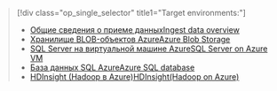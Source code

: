 > [!div class="op_single_selector" title1="Target environments:"]
> * [<span data-ttu-id="2f2a5-101">Общие сведения о приеме данных</span><span class="sxs-lookup"><span data-stu-id="2f2a5-101">Ingest data overview</span></span>](../articles/machine-learning/machine-learning-data-science-ingest-data.md)
> * [<span data-ttu-id="2f2a5-102">Хранилище BLOB-объектов Azure</span><span class="sxs-lookup"><span data-stu-id="2f2a5-102">Azure Blob Storage</span></span>](../articles/machine-learning/machine-learning-data-science-move-azure-blob.md)
> * [<span data-ttu-id="2f2a5-103">SQL Server на виртуальной машине Azure</span><span class="sxs-lookup"><span data-stu-id="2f2a5-103">SQL Server on Azure VM</span></span>](../articles/machine-learning/machine-learning-data-science-move-sql-server-virtual-machine.md)
> * [<span data-ttu-id="2f2a5-104">База данных SQL Azure</span><span class="sxs-lookup"><span data-stu-id="2f2a5-104">Azure SQL database</span></span>](../articles/machine-learning/machine-learning-data-science-move-sql-azure.md)
> * [<span data-ttu-id="2f2a5-105">HDInsight (Hadoop в Azure)</span><span class="sxs-lookup"><span data-stu-id="2f2a5-105">HDInsight(Hadoop on Azure)</span></span>](../articles/machine-learning/machine-learning-data-science-move-hive-tables.md)
> 
> 

